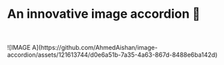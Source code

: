 <h1>An innovative image accordion 🚀</h1>
<br>
<br>
![IMAGE A](https://github.com/AhmedAishan/image-accordion/assets/121613744/d0e6a51b-7a35-4a63-867d-8488e6ba142d)
